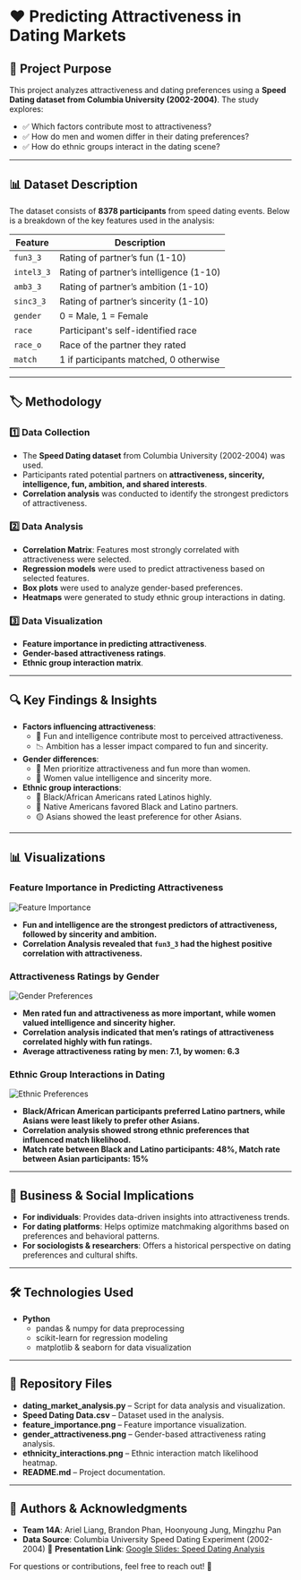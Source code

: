 # ❤️ Predicting Attractiveness in Dating Markets

## 📌 Project Purpose
This project analyzes attractiveness and dating preferences using a **Speed Dating dataset from Columbia University (2002-2004)**. The study explores:
- ✅ Which factors contribute most to attractiveness?
- ✅ How do men and women differ in their dating preferences?
- ✅ How do ethnic groups interact in the dating scene?

---

## 📊 Dataset Description
The dataset consists of **8378 participants** from speed dating events. Below is a breakdown of the key features used in the analysis:

| **Feature**   | **Description**                                          |
|--------------|------------------------------------------------------|
| `fun3_3`    | Rating of partner’s fun (1-10)                     |
| `intel3_3`  | Rating of partner’s intelligence (1-10)            |
| `amb3_3`    | Rating of partner’s ambition (1-10)                |
| `sinc3_3`   | Rating of partner’s sincerity (1-10)               |
| `gender`    | 0 = Male, 1 = Female                                |
| `race`      | Participant's self-identified race                 |
| `race_o`    | Race of the partner they rated                     |
| `match`     | 1 if participants matched, 0 otherwise             |

---

## 🏷 Methodology
### 1️⃣ Data Collection
- The **Speed Dating dataset** from Columbia University (2002-2004) was used.
- Participants rated potential partners on **attractiveness, sincerity, intelligence, fun, ambition, and shared interests**.
- **Correlation analysis** was conducted to identify the strongest predictors of attractiveness.

### 2️⃣ Data Analysis
- **Correlation Matrix**: Features most strongly correlated with attractiveness were selected.
- **Regression models** were used to predict attractiveness based on selected features.
- **Box plots** were used to analyze gender-based preferences.
- **Heatmaps** were generated to study ethnic group interactions in dating.

### 3️⃣ Data Visualization
- **Feature importance in predicting attractiveness**.
- **Gender-based attractiveness ratings**.
- **Ethnic group interaction matrix**.

---

## 🔍 Key Findings & Insights
- **Factors influencing attractiveness**:
  - 🎉 Fun and intelligence contribute most to perceived attractiveness.
  - 📉 Ambition has a lesser impact compared to fun and sincerity.
- **Gender differences**:
  - 👨 Men prioritize attractiveness and fun more than women.
  - 👩 Women value intelligence and sincerity more.
- **Ethnic group interactions**:
  - 🖤 Black/African Americans rated Latinos highly.
  - 🔴 Native Americans favored Black and Latino partners.
  - 🟡 Asians showed the least preference for other Asians.

---

## 📊 Visualizations
### **Feature Importance in Predicting Attractiveness**
![Feature Importance](feature_importance.png)
- **Fun and intelligence are the strongest predictors of attractiveness, followed by sincerity and ambition.**
- **Correlation Analysis revealed that `fun3_3` had the highest positive correlation with attractiveness.**

### **Attractiveness Ratings by Gender**
![Gender Preferences](gender_attractiveness.png)
- **Men rated fun and attractiveness as more important, while women valued intelligence and sincerity higher.**
- **Correlation analysis indicated that men’s ratings of attractiveness correlated highly with fun ratings.**
- **Average attractiveness rating by men: 7.1, by women: 6.3**

### **Ethnic Group Interactions in Dating**
![Ethnic Preferences](ethnicity_interactions.png)
- **Black/African American participants preferred Latino partners, while Asians were least likely to prefer other Asians.**
- **Correlation analysis showed strong ethnic preferences that influenced match likelihood.**
- **Match rate between Black and Latino participants: 48%, Match rate between Asian participants: 15%**

---

## 🚀 Business & Social Implications
- **For individuals**: Provides data-driven insights into attractiveness trends.
- **For dating platforms**: Helps optimize matchmaking algorithms based on preferences and behavioral patterns.
- **For sociologists & researchers**: Offers a historical perspective on dating preferences and cultural shifts.

---

## 🛠 Technologies Used
- **Python**
  - pandas & numpy for data preprocessing
  - scikit-learn for regression modeling
  - matplotlib & seaborn for data visualization

---

## 📂 Repository Files
- **dating_market_analysis.py** – Script for data analysis and visualization.
- **Speed Dating Data.csv** – Dataset used in the analysis.
- **feature_importance.png** – Feature importance visualization.
- **gender_attractiveness.png** – Gender-based attractiveness rating analysis.
- **ethnicity_interactions.png** – Ethnic interaction match likelihood heatmap.
- **README.md** – Project documentation.

---

## 📢 Authors & Acknowledgments
- **Team 14A**: Ariel Liang, Brandon Phan, Hoonyoung Jung, Mingzhu Pan
- **Data Source**: Columbia University Speed Dating Experiment (2002-2004)
📂 **Presentation Link**: [Google Slides: Speed Dating Analysis](https://ucirvine-my.sharepoint.com/:p:/g/personal/ariel13_ad_uci_edu/Eb2LFynLVG5AotC6hpX_-28BDEV_NqqPXv5463A9BD7UPA?wdOrigin=TEAMS-WEB.undefined_ns.rwc&wdExp=TEAMS-TREATMENT&wdhostclicktime=1740378730392&web=1)

For questions or contributions, feel free to reach out! 🚀






 
